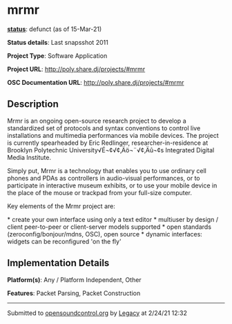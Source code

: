 # mrmr

**[status](../implementation-status.html)**: defunct (as of 15-Mar-21)

**Status details**: 
Last snapsshot 2011

**Project Type**: Software Application

**Project URL**: <http://poly.share.dj/projects/#mrmr>

**OSC Documentation URL**: <http://poly.share.dj/projects/#mrmr>

## Description

Mrmr is an ongoing open-source research project to develop a standardized set of protocols and syntax conventions to control live installations and multimedia performances via mobile devices. The project is currently spearheaded by Eric Redlinger, researcher-in-residence at Brooklyn Polytechnic University√É¬¢√¢‚Äö¬¨√¢‚Äû¬¢s Integrated Digital Media Institute. <p> Simply put, Mrmr is a technology that enables you to use ordinary cell phones and PDAs as controllers in audio-visual performances, or to participate in interactive museum exhibits, or to use your mobile device in the place of the mouse or trackpad from your full-size computer. <p> Key elements of the Mrmr project are: <p> * create your own interface using only a text editor * multiuser by design / client peer-to-peer or client-server models supported * open standards (zeroconfig/bonjour/mdns, OSC), open source * dynamic interfaces: widgets can be reconfigured 'on the fly'

## Implementation Details

**Platform(s)**: Any / Platform Independent, Other

**Features**: Packet Parsing, Packet Construction

---
Submitted to [opensoundcontrol.org](https://opensoundcontrol.org) by [Legacy](legacy-site.html) at 2/24/21 12:32
